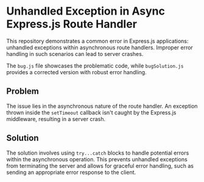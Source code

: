 # Unhandled Exception in Async Express.js Route Handler

This repository demonstrates a common error in Express.js applications: unhandled exceptions within asynchronous route handlers.  Improper error handling in such scenarios can lead to server crashes.

The `bug.js` file showcases the problematic code, while `bugSolution.js` provides a corrected version with robust error handling.

## Problem

The issue lies in the asynchronous nature of the route handler.  An exception thrown inside the `setTimeout` callback isn't caught by the Express.js middleware, resulting in a server crash. 

## Solution

The solution involves using `try...catch` blocks to handle potential errors within the asynchronous operation.  This prevents unhandled exceptions from terminating the server and allows for graceful error handling, such as sending an appropriate error response to the client.